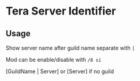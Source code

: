 # Tera Server Identifier

## Usage

Show server name after guild name separate with `|`

Mod can be enable/disable with `/8 si`

[GuildName | Server] or [Server] if no guild